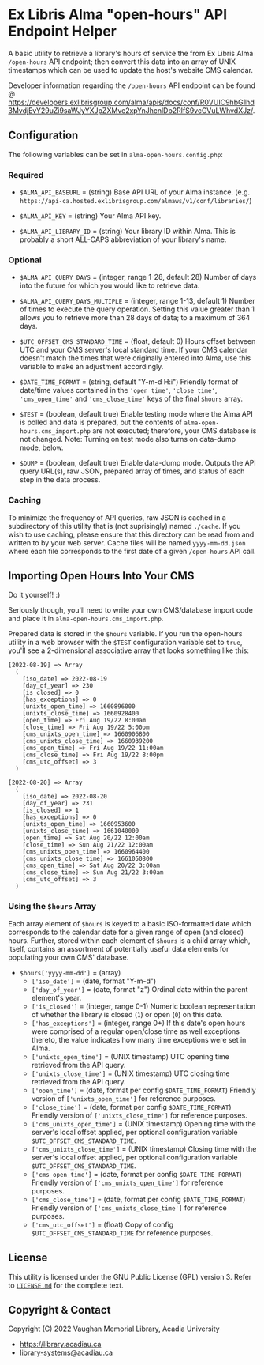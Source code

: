 # Ex Libris Alma "open-hours" API Endpoint Helper

A basic utility to retrieve a library's hours of service the from Ex Libris Alma `/open-hours` API endpoint; then convert this data into an array of UNIX timestamps which can be used to update the host's website CMS calendar.

Developer information regarding the `/open-hours` API endpoint can be found @ https://developers.exlibrisgroup.com/alma/apis/docs/conf/R0VUIC9hbG1hd3MvdjEvY29uZi9saWJyYXJpZXMve2xpYnJhcnlDb2RlfS9vcGVuLWhvdXJz/.
## Configuration

The following variables can be set in `alma-open-hours.config.php`:

### Required

* `$ALMA_API_BASEURL` = (string) Base API URL of your Alma instance. (e.g.  `https://api-ca.hosted.exlibrisgroup.com/almaws/v1/conf/libraries/`)

* `$ALMA_API_KEY` = (string) Your Alma API key.

* `$ALMA_API_LIBRARY_ID` = (string) Your library ID within Alma. This is probably a short ALL-CAPS abbreviation of your library's name.

### Optional

* `$ALMA_API_QUERY_DAYS` = (integer, range 1-28, default 28) Number of days into the future for which you would like to retrieve data.

* `$ALMA_API_QUERY_DAYS_MULTIPLE` = (integer, range 1-13, default 1) Number of times to execute the query operation. Setting this value greater than 1 allows you to retrieve more than 28 days of data; to a maximum of 364 days.

* `$UTC_OFFSET_CMS_STANDARD_TIME` = (float, default 0) Hours offset between UTC and your CMS server's local standard time. If your CMS calendar doesn't match the times that were originally entered into Alma, use this variable to make an adjustment accordingly.

* `$DATE_TIME_FORMAT` = (string, default "Y-m-d H:i") Friendly format of date/time values contained in the `'open_time'`, `'close_time'`, `'cms_open_time'` and `'cms_close_time'` keys of the final `$hours` array.

* `$TEST` = (boolean, default true) Enable testing mode where the Alma API is polled and data is prepared, but the contents of `alma-open-hours.cms_import.php` are not executed; therefore, your CMS database is not changed. Note: Turning on test mode also turns on data-dump mode, below.

* `$DUMP` = (boolean, default true) Enable data-dump mode. Outputs the API query URL(s), raw JSON, prepared array of times, and status of each step in the data process.

### Caching

To minimize the frequency of API queries, raw JSON is cached in a subdirectory of this utility that is (not suprisingly) named `./cache`. If you wish to use caching, please ensure that this directory can be read from and written to by your web server. Cache files will be named `yyyy-mm-dd.json` where each file corresponds to the first date of a given `/open-hours` API call.

## Importing Open Hours Into Your CMS

Do it yourself! :)

Seriously though, you'll need to write your own CMS/database import code and place it in `alma-open-hours.cms_import.php`.

Prepared data is stored in the `$hours` variable. If you run the open-hours utility in a web browser with the `$TEST` configuration variable set to `true`, you'll see a 2-dimensional associative array that looks something like this:

```
[2022-08-19] => Array
  (
    [iso_date] => 2022-08-19
    [day_of_year] => 230
    [is_closed] => 0
    [has_exceptions] => 0
    [unixts_open_time] => 1660896000
    [unixts_close_time] => 1660928400
    [open_time] => Fri Aug 19/22 8:00am
    [close_time] => Fri Aug 19/22 5:00pm
    [cms_unixts_open_time] => 1660906800
    [cms_unixts_close_time] => 1660939200
    [cms_open_time] => Fri Aug 19/22 11:00am
    [cms_close_time] => Fri Aug 19/22 8:00pm
    [cms_utc_offset] => 3
  )

[2022-08-20] => Array
  (
    [iso_date] => 2022-08-20
    [day_of_year] => 231
    [is_closed] => 1
    [has_exceptions] => 0
    [unixts_open_time] => 1660953600
    [unixts_close_time] => 1661040000
    [open_time] => Sat Aug 20/22 12:00am
    [close_time] => Sun Aug 21/22 12:00am
    [cms_unixts_open_time] => 1660964400
    [cms_unixts_close_time] => 1661050800
    [cms_open_time] => Sat Aug 20/22 3:00am
    [cms_close_time] => Sun Aug 21/22 3:00am
    [cms_utc_offset] => 3
  )
```

### Using the `$hours` Array

Each array element of `$hours` is keyed to a basic ISO-formatted date which corresponds to the calendar date for a given range of open (and closed) hours. Further, stored within each element of `$hours` is a child array which, itself, contains an assortment of potentially useful data elements for populating your own CMS' database.

* `$hours['yyyy-mm-dd']` = (array)
  * `['iso_date']` = (date, format "Y-m-d")
  * `['day_of_year']` = (date, format "z") Ordinal date within the parent element's year.
  * `['is_closed']` = (integer, range 0-1) Numeric boolean representation of whether the library is closed (`1`) or open (`0`) on this date.
  * `['has_exceptions']` = (integer, range 0+) If this date's open hours were comprised of a regular open/close time as well exceptions thereto, the value indicates how many time exceptions were set in Alma.
  * `['unixts_open_time']` = (UNIX timestamp) UTC opening time retrieved from the API query.
  * `['unixts_close_time']` = (UNIX timestamp) UTC closing time retrieved from the API query.
  * `['open_time']` = (date, format per config `$DATE_TIME_FORMAT`) Friendly version of `['unixts_open_time']` for reference purposes.
  * `['close_time']` = (date, format per config `$DATE_TIME_FORMAT`) Friendly version of `['unixts_close_time']` for reference purposes.
  * `['cms_unixts_open_time']` = (UNIX timestamp) Opening time with the server's local offset applied, per optional configuration variable `$UTC_OFFSET_CMS_STANDARD_TIME`.
  * `['cms_unixts_close_time']` = (UNIX timestamp) Closing time with the server's local offset applied, per optional configuration variable `$UTC_OFFSET_CMS_STANDARD_TIME`.
  * `['cms_open_time']` = (date, format per config `$DATE_TIME_FORMAT`) Friendly version of `['cms_unixts_open_time']` for reference purposes.
  * `['cms_close_time']` = (date, format per config `$DATE_TIME_FORMAT`) Friendly version of `['cms_unixts_close_time']` for reference purposes.
  * `['cms_utc_offset']` = (float) Copy of config `$UTC_OFFSET_CMS_STANDARD_TIME` for reference purposes.
  
## License

This utility is licensed under the GNU Public License (GPL) version 3. Refer to [`LICENSE.md`](LICENSE.md) for the complete text.

## Copyright & Contact

Copyright (C) 2022  Vaughan Memorial Library, Acadia University
* https://library.acadiau.ca
* library-systems@acadiau.ca
